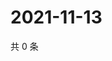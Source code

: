 # 2021-11-13

共 0 条

<!-- BEGIN WEIBO -->
<!-- 最后更新时间 Sat Nov 13 2021 03:07:31 GMT+0800 (China Standard Time) -->

<!-- END WEIBO -->

